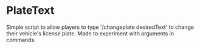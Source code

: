 # PlateText

Simple script to allow players to type '/changeplate desiredText' to change their vehicle's license plate. Made to experiment with arguments in commands.
